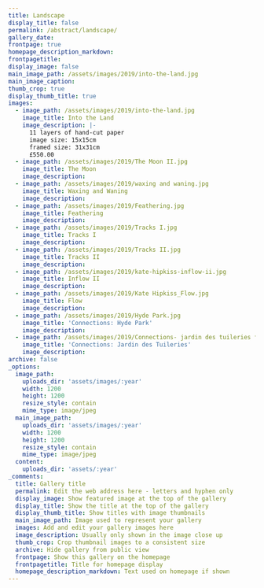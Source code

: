 ```yaml
---
title: Landscape
display_title: false
permalink: /abstract/landscape/
gallery_date:
frontpage: true
homepage_description_markdown:
frontpagetitle:
display_image: false
main_image_path: /assets/images/2019/into-the-land.jpg
main_image_caption:
thumb_crop: true
display_thumb_title: true
images:
  - image_path: /assets/images/2019/into-the-land.jpg
    image_title: Into the Land
    image_description: |-
      11 layers of hand-cut paper
      image size: 15x15cm
      framed size: 31x31cm
      £550.00
  - image_path: /assets/images/2019/The Moon II.jpg
    image_title: The Moon
    image_description:
  - image_path: /assets/images/2019/waxing and waning.jpg
    image_title: Waxing and Waning
    image_description:
  - image_path: /assets/images/2019/Feathering.jpg
    image_title: Feathering
    image_description:
  - image_path: /assets/images/2019/Tracks I.jpg
    image_title: Tracks I
    image_description:
  - image_path: /assets/images/2019/Tracks II.jpg
    image_title: Tracks II
    image_description:
  - image_path: /assets/images/2019/kate-hipkiss-inflow-ii.jpg
    image_title: Inflow II
    image_description:
  - image_path: /assets/images/2019/Kate Hipkiss_Flow.jpg
    image_title: Flow
    image_description:
  - image_path: /assets/images/2019/Hyde Park.jpg
    image_title: 'Connections: Hyde Park'
    image_description:
  - image_path: /assets/images/2019/Connections- jardin des tuileries full .jpg
    image_title: 'Connections: Jardin des Tuileries'
    image_description:
archive: false
_options:
  image_path:
    uploads_dir: 'assets/images/:year'
    width: 1200
    height: 1200
    resize_style: contain
    mime_type: image/jpeg
  main_image_path:
    uploads_dir: 'assets/images/:year'
    width: 1200
    height: 1200
    resize_style: contain
    mime_type: image/jpeg
  content:
    uploads_dir: 'assets/:year'
_comments:
  title: Gallery title
  permalink: Edit the web address here - letters and hyphen only
  display_image: Show featured image at the top of the gallery
  display_title: Show the title at the top of the gallery
  display_thumb_title: Show titles with image thumbnails
  main_image_path: Image used to represent your gallery
  images: Add and edit your gallery images here
  image_description: Usually only shown in the image close up
  thumb_crop: Crop thumbnail images to a consistent size
  archive: Hide gallery from public view
  frontpage: Show this gallery on the homepage
  frontpagetitle: Title for homepage display
  homepage_description_markdown: Text used on homepage if shown
---
```


